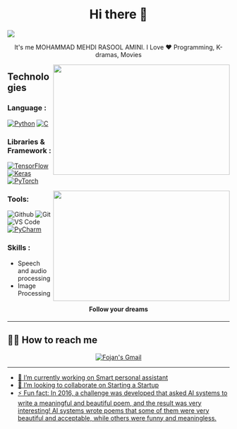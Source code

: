 <h1 align="center"> Hi there 👋 </h1>

![](https://komarev.com/ghpvc/?username=MahdiAmini12)<br/>
<p align="center"> It's me MOHAMMAD MEHDI RASOOL AMINI. I Love ❤️ Programming, K-dramas, Movies</p>
<img align="right" src="https://sobhan.institute/wp-content/uploads/2022/10/14123444.jpg" height="250" width="400">

## **Technologies**
### Language :

[![Python](https://img.shields.io/badge/-Python-3776AB?style=for-the-badge&logo=python&logoColor=ffffff)](https://www.python.org/)
[![C](https://img.shields.io/badge/-C-A8B9CC?style=for-the-badge&logo=c&logoColor=ffffff)](https://en.wikipedia.org/wiki/C_(programming_language))

### Libraries & Framework :

[![TensorFlow](https://img.shields.io/badge/-TensorFlow-FF6F00?style=for-the-badge&logo=TensorFlow&logoColor=ffffff)](https://www.tensorflow.org/)
[![Keras](https://img.shields.io/badge/-Keras-D00000?style=for-the-badge&logo=Keras&logoColor=ffffff)](https://keras.io/)
[![PyTorch](https://img.shields.io/badge/-PyTorch-EE4C2C?style=for-the-badge&logo=PyTorch&logoColor=ffffff)](https://pytorch.org/)

<img align="right" src="https://setare.com/files/1401/06/15/12.jpg" height="250" width="400">

### Tools:

![Github](https://img.shields.io/badge/-Github-444444?style=for-the-badge&logo=github&logoColor=ffffff)
![Git](https://img.shields.io/badge/-Git-000000?style=for-the-badge&logo=git&logoColor=ffffff)
![VS Code](http://img.shields.io/badge/-VS%20Code-007ACC?style=for-the-badge&logo=visual-studio-code&logoColor=ffffff)
[![PyCharm](https://img.shields.io/badge/-PyCharm-000000?style=for-the-badge&logo=pycharm&logoColor=ffffff)](https://www.jetbrains.com/pycharm/)

### Skills :

- Speech and audio processing
- Image Processing
 
<h4 align="center">Follow your dreams</h4>

***

## **:raising_hand_man: How to reach me**

<div align="center" style="text-align:center">
    <a href="mailto:mohamadmahdiamini122@gmail.com">
        <img src="https://img.shields.io/badge/-Gmail-EA4335?style=for-the-badge&logo=Gmail&logoColor=white"
            alt="Fojan's Gmail">
</div>
 
***

- 🔭 I’m currently working on Smart personal assistant                     
- 👯 I’m looking to collaborate on Starting a Startup          
- ⚡ Fun fact: In 2016, a challenge was developed that asked AI systems to write a meaningful and beautiful poem, and the result was very interesting! AI systems wrote poems that some of them were very beautiful and acceptable, while others were funny and meaningless.</p>


